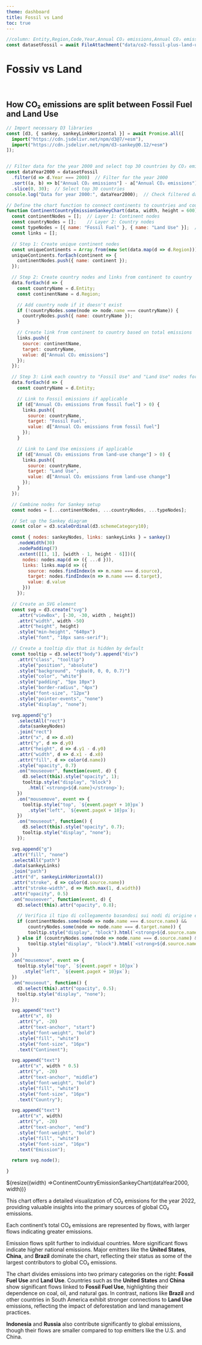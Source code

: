 ```yaml
---
theme: dashboard
title: Fossil vs Land
toc: true
---
```


```js
//column: Entity,Region,Code,Year,Annual CO₂ emissions,Annual CO₂ emissions from land-use change,Annual CO₂ emissions from fossil fuel
const datasetFossil = await FileAttachment("data/co2-fossil-plus-land-use.csv").csv({ typed: true });
```


# Fossiv vs Land
<br>

## How CO₂ emissions are split between Fossil Fuel and Land Use

```js
// Import necessary D3 libraries
const [d3, { sankey, sankeyLinkHorizontal }] = await Promise.all([
  import("https://cdn.jsdelivr.net/npm/d3@7/+esm"),
  import("https://cdn.jsdelivr.net/npm/d3-sankey@0.12/+esm")
]);


// Filter data for the year 2000 and select top 30 countries by CO₂ emissions
const dataYear2000 = datasetFossil
  .filter(d => d.Year === 2000)  // Filter for the year 2000
  .sort((a, b) => b["Annual CO₂ emissions"] - a["Annual CO₂ emissions"])  // Sort by emissions, descending
  .slice(0, 30);  // Select top 30 countries
console.log("Data for year 2000:", dataYear2000);  // Check filtered data

// Define the chart function to connect continents to countries and countries to emission types
function ContinentCountryEmissionSankeyChart(data, width, height = 600) {
  const continentNodes = [];  // Layer 1: Continent nodes
  const countryNodes = [];    // Layer 2: Country nodes
  const typeNodes = [{ name: "Fossil Fuel" }, { name: "Land Use" }];  // Layer 3: Emission types
  const links = [];

  // Step 1: Create unique continent nodes
  const uniqueContinents = Array.from(new Set(data.map(d => d.Region)));
  uniqueContinents.forEach(continent => {
    continentNodes.push({ name: continent });
  });

  // Step 2: Create country nodes and links from continent to country
  data.forEach(d => {
    const countryName = d.Entity;
    const continentName = d.Region;

    // Add country node if it doesn't exist
    if (!countryNodes.some(node => node.name === countryName)) {
      countryNodes.push({ name: countryName });
    }

    // Create link from continent to country based on total emissions
    links.push({
      source: continentName,
      target: countryName,
      value: d["Annual CO₂ emissions"]
    });
  });

  // Step 3: Link each country to "Fossil Use" and "Land Use" nodes for specific emission types
  data.forEach(d => {
    const countryName = d.Entity;

    // Link to Fossil emissions if applicable
    if (d["Annual CO₂ emissions from fossil fuel"] > 0) {
      links.push({
        source: countryName,
        target: "Fossil Fuel",
        value: d["Annual CO₂ emissions from fossil fuel"]
      });
    }

    // Link to Land Use emissions if applicable
    if (d["Annual CO₂ emissions from land-use change"] > 0) {
      links.push({
        source: countryName,
        target: "Land Use",
        value: d["Annual CO₂ emissions from land-use change"]
      });
    }
  });

  // Combine nodes for Sankey setup
  const nodes = [...continentNodes, ...countryNodes, ...typeNodes];

  // Set up the Sankey diagram
  const color = d3.scaleOrdinal(d3.schemeCategory10);

  const { nodes: sankeyNodes, links: sankeyLinks } = sankey()
    .nodeWidth(30)
    .nodePadding(7)
    .extent([[1, 1], [width - 1, height - 6]])({
      nodes: nodes.map(d => ({ ...d })),
      links: links.map(d => ({
        source: nodes.findIndex(n => n.name === d.source),
        target: nodes.findIndex(n => n.name === d.target),
        value: d.value
      }))
    });

  // Create an SVG element
  const svg = d3.create("svg")
    .attr("viewBox", [-30, -30, width , height])
    .attr("width", width -50)
    .attr("height", height)
    .style("min-height", "640px")
    .style("font", "10px sans-serif");

  // Create a tooltip div that is hidden by default
  const tooltip = d3.select("body").append("div")
    .attr("class", "tooltip")
    .style("position", "absolute")
    .style("background", "rgba(0, 0, 0, 0.7)")
    .style("color", "white")
    .style("padding", "5px 10px")
    .style("border-radius", "4px")
    .style("font-size", "12px")
    .style("pointer-events", "none")
    .style("display", "none");

  svg.append("g")
    .selectAll("rect")
    .data(sankeyNodes)
    .join("rect")
    .attr("x", d => d.x0)
    .attr("y", d => d.y0)
    .attr("height", d => d.y1 - d.y0)
    .attr("width", d => d.x1 - d.x0)
    .attr("fill", d => color(d.name))
    .style("opacity", 0.7)
    .on("mouseover", function(event, d) {
      d3.select(this).style("opacity", 1);
      tooltip.style("display", "block")
        .html(`<strong>${d.name}</strong>`);
    })
    .on("mousemove", event => {
      tooltip.style("top", `${event.pageY + 10}px`)
        .style("left", `${event.pageX + 10}px`);
    })
    .on("mouseout", function() {
      d3.select(this).style("opacity", 0.7);
      tooltip.style("display", "none");
    });

  svg.append("g")
  .attr("fill", "none")
  .selectAll("path")
  .data(sankeyLinks)
  .join("path")
  .attr("d", sankeyLinkHorizontal())
  .attr("stroke", d => color(d.source.name))
  .attr("stroke-width", d => Math.max(1, d.width))
  .attr("opacity", 0.5)
  .on("mouseover", function(event, d) {
    d3.select(this).attr("opacity", 0.8);

    // Verifica il tipo di collegamento basandosi sui nodi di origine e destinazione
    if (continentNodes.some(node => node.name === d.source.name) &&
        countryNodes.some(node => node.name === d.target.name)) {
        tooltip.style("display", "block").html(`<strong>${d.source.name} → ${d.target.name}</strong>`);
    } else if (countryNodes.some(node => node.name === d.source.name) && typeNodes.some(node => node.name === d.target.name)) {
        tooltip.style("display", "block").html(`<strong>${d.source.name} → Value: ${(d.value / 1_000_000_000).toLocaleString()} BT </strong>`);
    }
  })
  .on("mousemove", event => {
    tooltip.style("top", `${event.pageY + 10}px`)
      .style("left", `${event.pageX + 10}px`);
  })
  .on("mouseout", function() {
    d3.select(this).attr("opacity", 0.5);
    tooltip.style("display", "none");
  });

  svg.append("text")
    .attr("x", 0)
    .attr("y", -20)
    .attr("text-anchor", "start")
    .style("font-weight", "bold")
    .style("fill", "white")
    .style("font-size", "16px")
    .text("Continent");

  svg.append("text")
    .attr("x", width * 0.5)
    .attr("y", -20)
    .attr("text-anchor", "middle")
    .style("font-weight", "bold")
    .style("fill", "white")
    .style("font-size", "16px")
    .text("Country");

  svg.append("text")
    .attr("x", width)
    .attr("y", -20)
    .attr("text-anchor", "end")
    .style("font-weight", "bold")
    .style("fill", "white")
    .style("font-size", "16px")
    .text("Emission");

  return svg.node();

}

```

<div class="grid grid-cols-1"> 
  <div class="card"> ${resize((width) =>ContinentCountryEmissionSankeyChart(dataYear2000, width))}</div> 
</div>

<p>

This chart offers a detailed visualization of CO₂ emissions for the year 2022, providing valuable insights into the primary sources of global CO₂ emissions.

Each continent’s total CO₂ emissions are represented by flows, with larger flows indicating greater emissions.

Emission flows split further to individual countries. More significant flows indicate higher national emissions.
Major emitters like the **United States**, **China**, and **Brazil** dominate the chart, reflecting their status as some of the largest contributors to global CO₂ emissions.

The chart divides emissions into two primary categories on the right: **Fossil Fuel Use** and **Land Use**.
Countries such as the **United States** and **China** show significant flows linked to **Fossil Fuel Use**, highlighting their dependence on coal, oil, and natural gas.
In contrast, nations like **Brazil** and other countries in South America exhibit stronger connections to **Land Use** emissions, reflecting the impact of deforestation and land management practices.

**Indonesia** and **Russia** also contribute significantly to global emissions, though their flows are smaller compared to top emitters like the U.S. and China.

</p>


